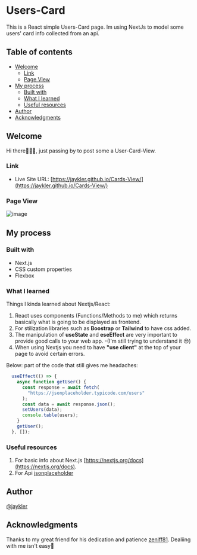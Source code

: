 # Users-Card
This is a React simple Users-Card page. Im using NextJs to model some users' card info collected from an api. 

## Table of contents 

- [Welcome](#welcome)
  - [Link](#Link)
  - [Page View](#Page-View)
- [My process](#my-process)
  - [Built with](#built-with)
  - [What I learned](#what-i-learned)
  - [Useful resources](#useful-resources)
- [Author](#author)
- [Acknowledgments](#acknowledgments)


## Welcome

Hi there🙋🏽‍♀️, just passing by to post some a User-Card-View.

### Link
- Live Site URL: [https://jaykler.github.io/Cards-View/](https://jaykler.github.io/Cards-View/)

### Page View

![image](https://github.com/Jaykler/Cards-View/assets/113323895/435bf731-e661-4b2a-a562-e0cb59a2a3b3)


## My process

### Built with
- Next.js
- CSS custom properties
- Flexbox

### What I learned

Things I kinda learned about Nextjs/React:
1. React uses components (Functions/Methods to me) which returns basically what is going to be displayed as frontend. 
2. For stilization libraries such as **Boostrap** or **Tailwind** to have css added. 
3. The manipulation of **useState** and **eseEffect** are very important to provide good calls to your web app. -(I'm still trying to understand it 😒)
4. When using Nextjs you need to have **"use client"** at the top of your page to avoid certain errors. 

Below: part of the code that still gives me headaches:

```js
  useEffect(() => {
    async function getUser() {
      const response = await fetch(
        "https://jsonplaceholder.typicode.com/users"
      );
      const data = await response.json();
      setUsers(data);
      console.table(users);
    }
    getUser();
  }, []);
```

### Useful resources
1. For basic info about Next.js [https://nextjs.org/docs](https://nextjs.org/docs).
2. For Api [jsonplaceholder](https://jsonplaceholder.typicode.com/)

## Author

[@jaykler](https://www.frontendmentor.io/profile/Jaykler)


## Acknowledgments

Thanks to my great friend for his dedication and patience [zeniff81](https://github.com/zeniff81). Dealiing with me isn't easy🤣
